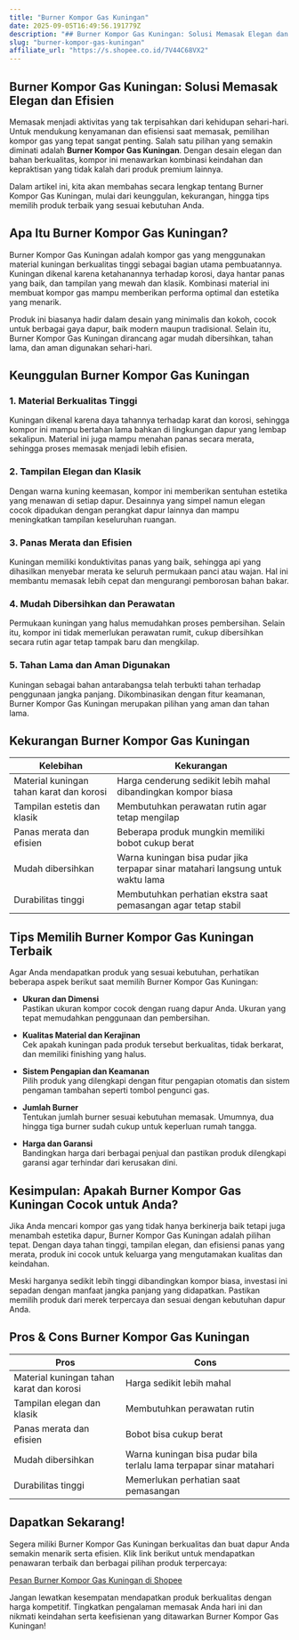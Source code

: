 ```yaml
---
title: "Burner Kompor Gas Kuningan"
date: 2025-09-05T16:49:56.191779Z
description: "## Burner Kompor Gas Kuningan: Solusi Memasak Elegan dan Efisien..."
slug: "burner-kompor-gas-kuningan"
affiliate_url: "https://s.shopee.co.id/7V44C68VX2"
---
```

## Burner Kompor Gas Kuningan: Solusi Memasak Elegan dan Efisien

Memasak menjadi aktivitas yang tak terpisahkan dari kehidupan sehari-hari. Untuk mendukung kenyamanan dan efisiensi saat memasak, pemilihan kompor gas yang tepat sangat penting. Salah satu pilihan yang semakin diminati adalah **Burner Kompor Gas Kuningan**. Dengan desain elegan dan bahan berkualitas, kompor ini menawarkan kombinasi keindahan dan kepraktisan yang tidak kalah dari produk premium lainnya.

Dalam artikel ini, kita akan membahas secara lengkap tentang Burner Kompor Gas Kuningan, mulai dari keunggulan, kekurangan, hingga tips memilih produk terbaik yang sesuai kebutuhan Anda.

## Apa Itu Burner Kompor Gas Kuningan?

Burner Kompor Gas Kuningan adalah kompor gas yang menggunakan material kuningan berkualitas tinggi sebagai bagian utama pembuatannya. Kuningan dikenal karena ketahanannya terhadap korosi, daya hantar panas yang baik, dan tampilan yang mewah dan klasik. Kombinasi material ini membuat kompor gas mampu memberikan performa optimal dan estetika yang menarik.

Produk ini biasanya hadir dalam desain yang minimalis dan kokoh, cocok untuk berbagai gaya dapur, baik modern maupun tradisional. Selain itu, Burner Kompor Gas Kuningan dirancang agar mudah dibersihkan, tahan lama, dan aman digunakan sehari-hari.

## Keunggulan Burner Kompor Gas Kuningan

### 1. Material Berkualitas Tinggi

Kuningan dikenal karena daya tahannya terhadap karat dan korosi, sehingga kompor ini mampu bertahan lama bahkan di lingkungan dapur yang lembap sekalipun. Material ini juga mampu menahan panas secara merata, sehingga proses memasak menjadi lebih efisien.

### 2. Tampilan Elegan dan Klasik

Dengan warna kuning keemasan, kompor ini memberikan sentuhan estetika yang menawan di setiap dapur. Desainnya yang simpel namun elegan cocok dipadukan dengan perangkat dapur lainnya dan mampu meningkatkan tampilan keseluruhan ruangan.

### 3. Panas Merata dan Efisien

Kuningan memiliki konduktivitas panas yang baik, sehingga api yang dihasilkan menyebar merata ke seluruh permukaan panci atau wajan. Hal ini membantu memasak lebih cepat dan mengurangi pemborosan bahan bakar.

### 4. Mudah Dibersihkan dan Perawatan

Permukaan kuningan yang halus memudahkan proses pembersihan. Selain itu, kompor ini tidak memerlukan perawatan rumit, cukup dibersihkan secara rutin agar tetap tampak baru dan mengkilap.

### 5. Tahan Lama dan Aman Digunakan

Kuningan sebagai bahan antarabangsa telah terbukti tahan terhadap penggunaan jangka panjang. Dikombinasikan dengan fitur keamanan, Burner Kompor Gas Kuningan merupakan pilihan yang aman dan tahan lama.

## Kekurangan Burner Kompor Gas Kuningan

| Kelebihan                                                       | Kekurangan                                                 |
|-----------------------------------------------------------------|------------------------------------------------------------|
| Material kuningan tahan karat dan korosi                        | Harga cenderung sedikit lebih mahal dibandingkan kompor biasa |
| Tampilan estetis dan klasik                                    | Membutuhkan perawatan rutin agar tetap mengilap          |
| Panas merata dan efisien                                        | Beberapa produk mungkin memiliki bobot cukup berat        |
| Mudah dibersihkan                                              | Warna kuningan bisa pudar jika terpapar sinar matahari langsung untuk waktu lama |
| Durabilitas tinggi                                             | Membutuhkan perhatian ekstra saat pemasangan agar tetap stabil |

## Tips Memilih Burner Kompor Gas Kuningan Terbaik

Agar Anda mendapatkan produk yang sesuai kebutuhan, perhatikan beberapa aspek berikut saat memilih Burner Kompor Gas Kuningan:

- **Ukuran dan Dimensi**  
Pastikan ukuran kompor cocok dengan ruang dapur Anda. Ukuran yang tepat memudahkan penggunaan dan pembersihan.

- **Kualitas Material dan Kerajinan**  
Cek apakah kuningan pada produk tersebut berkualitas, tidak berkarat, dan memiliki finishing yang halus.

- **Sistem Pengapian dan Keamanan**  
Pilih produk yang dilengkapi dengan fitur pengapian otomatis dan sistem pengaman tambahan seperti tombol pengunci gas.

- **Jumlah Burner**  
Tentukan jumlah burner sesuai kebutuhan memasak. Umumnya, dua hingga tiga burner sudah cukup untuk keperluan rumah tangga.

- **Harga dan Garansi**  
Bandingkan harga dari berbagai penjual dan pastikan produk dilengkapi garansi agar terhindar dari kerusakan dini.

## Kesimpulan: Apakah Burner Kompor Gas Kuningan Cocok untuk Anda?

Jika Anda mencari kompor gas yang tidak hanya berkinerja baik tetapi juga menambah estetika dapur, Burner Kompor Gas Kuningan adalah pilihan tepat. Dengan daya tahan tinggi, tampilan elegan, dan efisiensi panas yang merata, produk ini cocok untuk keluarga yang mengutamakan kualitas dan keindahan.

Meski harganya sedikit lebih tinggi dibandingkan kompor biasa, investasi ini sepadan dengan manfaat jangka panjang yang didapatkan. Pastikan memilih produk dari merek terpercaya dan sesuai dengan kebutuhan dapur Anda.

## Pros & Cons Burner Kompor Gas Kuningan

| Pros                                             | Cons                                                |
|--------------------------------------------------|-----------------------------------------------------|
| Material kuningan tahan karat dan korosi        | Harga sedikit lebih mahal                         |
| Tampilan elegan dan klasik                     | Membutuhkan perawatan rutin                        |
| Panas merata dan efisien                        | Bobot bisa cukup berat                            |
| Mudah dibersihkan                              | Warna kuningan bisa pudar bila terlalu lama terpapar sinar matahari |
| Durabilitas tinggi                             | Memerlukan perhatian saat pemasangan             |

## Dapatkan Sekarang!  
Segera miliki Burner Kompor Gas Kuningan berkualitas dan buat dapur Anda semakin menarik serta efisien. Klik link berikut untuk mendapatkan penawaran terbaik dan berbagai pilihan produk terpercaya:  

[Pesan Burner Kompor Gas Kuningan di Shopee](https://s.shopee.co.id/7V44C68VX2)  

Jangan lewatkan kesempatan mendapatkan produk berkualitas dengan harga kompetitif. Tingkatkan pengalaman memasak Anda hari ini dan nikmati keindahan serta keefisienan yang ditawarkan Burner Kompor Gas Kuningan!